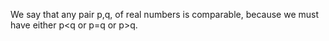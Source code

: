 We say that any pair p,q, of real numbers is comparable, because we must
have either p\<q or p=q or p\>q.
